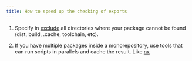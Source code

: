 ```yaml
---
title: How to speed up the checking of exports
---
```


1. Specify in [exclude](/pure-index/reference/configuration#exclude) all directories where your package cannot be found (dist, build, .cache, toolchain, etc).

2. If you have multiple packages inside a monorepository, use tools that can run scripts in parallels and cache the result. Like [nx](https://nx.dev)
